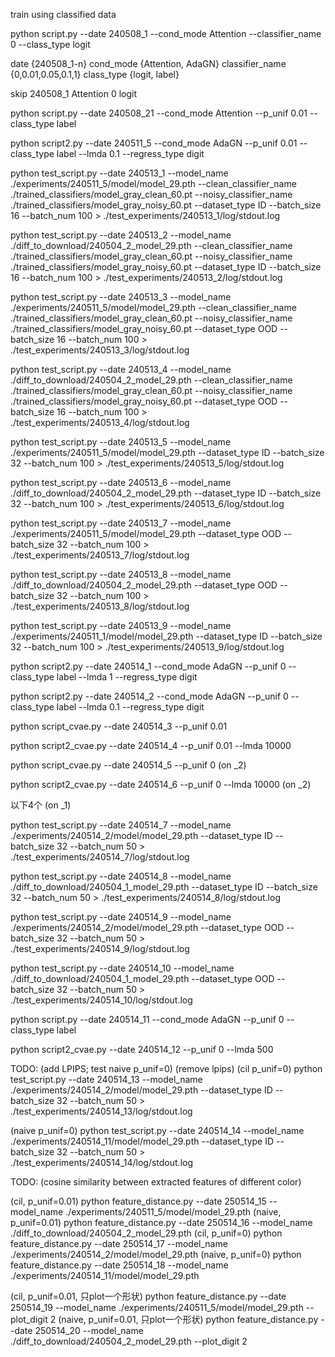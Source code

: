 train using classified data

python script.py --date 240508_1 --cond_mode Attention --classifier_name 0 --class_type logit

date {240508_1-n}
cond_mode {Attention, AdaGN}
classifier_name {0,0.01,0.05,0.1,1}
class_type {logit, label}

skip 240508_1 Attention 0 logit

python script.py --date 240508_21 --cond_mode Attention --p_unif 0.01 --class_type label

python script2.py --date 240511_5 --cond_mode AdaGN --p_unif 0.01 --class_type label --lmda 0.1 --regress_type digit


python test_script.py --date 240513_1 --model_name ./experiments/240511_5/model/model_29.pth --clean_classifier_name ./trained_classifiers/model_gray_clean_60.pt --noisy_classifier_name ./trained_classifiers/model_gray_noisy_60.pt --dataset_type ID --batch_size 16 --batch_num 100 > ./test_experiments/240513_1/log/stdout.log

python test_script.py --date 240513_2 --model_name ./diff_to_download/240504_2_model_29.pth --clean_classifier_name ./trained_classifiers/model_gray_clean_60.pt --noisy_classifier_name ./trained_classifiers/model_gray_noisy_60.pt --dataset_type ID --batch_size 16 --batch_num 100 > ./test_experiments/240513_2/log/stdout.log

python test_script.py --date 240513_3 --model_name ./experiments/240511_5/model/model_29.pth --clean_classifier_name ./trained_classifiers/model_gray_clean_60.pt --noisy_classifier_name ./trained_classifiers/model_gray_noisy_60.pt --dataset_type OOD --batch_size 16 --batch_num 100 > ./test_experiments/240513_3/log/stdout.log

python test_script.py --date 240513_4 --model_name ./diff_to_download/240504_2_model_29.pth --clean_classifier_name ./trained_classifiers/model_gray_clean_60.pt --noisy_classifier_name ./trained_classifiers/model_gray_noisy_60.pt --dataset_type OOD --batch_size 16 --batch_num 100 > ./test_experiments/240513_4/log/stdout.log

python test_script.py --date 240513_5 --model_name ./experiments/240511_5/model/model_29.pth  --dataset_type ID --batch_size 32 --batch_num 100 > ./test_experiments/240513_5/log/stdout.log

python test_script.py --date 240513_6 --model_name ./diff_to_download/240504_2_model_29.pth  --dataset_type ID --batch_size 32 --batch_num 100 > ./test_experiments/240513_6/log/stdout.log

python test_script.py --date 240513_7 --model_name ./experiments/240511_5/model/model_29.pth  --dataset_type OOD --batch_size 32 --batch_num 100 > ./test_experiments/240513_7/log/stdout.log

python test_script.py --date 240513_8 --model_name ./diff_to_download/240504_2_model_29.pth  --dataset_type OOD --batch_size 32 --batch_num 100 > ./test_experiments/240513_8/log/stdout.log

python test_script.py --date 240513_9 --model_name ./experiments/240511_1/model/model_29.pth  --dataset_type ID --batch_size 32 --batch_num 100 > ./test_experiments/240513_9/log/stdout.log


python script2.py --date 240514_1 --cond_mode AdaGN --p_unif 0 --class_type label --lmda 1 --regress_type digit

python script2.py --date 240514_2 --cond_mode AdaGN --p_unif 0 --class_type label --lmda 0.1 --regress_type digit

python script_cvae.py --date 240514_3 --p_unif 0.01

python script2_cvae.py --date 240514_4 --p_unif 0.01 --lmda 10000


python script_cvae.py --date 240514_5 --p_unif 0 (on _2)

python script2_cvae.py --date 240514_6 --p_unif 0 --lmda 10000  (on _2)

以下4个 (on _1)

python test_script.py --date 240514_7 --model_name ./experiments/240514_2/model/model_29.pth  --dataset_type ID --batch_size 32 --batch_num 50 > ./test_experiments/240514_7/log/stdout.log

python test_script.py --date 240514_8 --model_name ./diff_to_download/240504_1_model_29.pth  --dataset_type ID --batch_size 32 --batch_num 50 > ./test_experiments/240514_8/log/stdout.log

python test_script.py --date 240514_9 --model_name ./experiments/240514_2/model/model_29.pth  --dataset_type OOD --batch_size 32 --batch_num 50 > ./test_experiments/240514_9/log/stdout.log

python test_script.py --date 240514_10 --model_name ./diff_to_download/240504_1_model_29.pth  --dataset_type OOD --batch_size 32 --batch_num 50 > ./test_experiments/240514_10/log/stdout.log

python script.py --date 240514_11 --cond_mode AdaGN --p_unif 0 --class_type label

python script2_cvae.py --date 240514_12 --p_unif 0 --lmda 500 

TODO: (add LPIPS; test naive p_unif=0)
(remove lpips)
(cil p_unif=0)
python test_script.py --date 240514_13 --model_name ./experiments/240514_2/model/model_29.pth  --dataset_type ID --batch_size 32 --batch_num 50 > ./test_experiments/240514_13/log/stdout.log

(naive p_unif=0)
python test_script.py --date 240514_14 --model_name ./experiments/240514_11/model/model_29.pth  --dataset_type ID --batch_size 32 --batch_num 50 > ./test_experiments/240514_14/log/stdout.log


TODO: (cosine similarity between extracted features of different color)

(cil, p_unif=0.01)
python feature_distance.py --date 250514_15 --model_name ./experiments/240511_5/model/model_29.pth
(naive, p_unif=0.01)
python feature_distance.py --date 250514_16 --model_name ./diff_to_download/240504_2_model_29.pth
(cil, p_unif=0)
python feature_distance.py --date 250514_17 --model_name ./experiments/240514_2/model/model_29.pth
(naive, p_unif=0)
python feature_distance.py --date 250514_18 --model_name ./experiments/240514_11/model/model_29.pth

(cil, p_unif=0.01, 只plot一个形状)
python feature_distance.py --date 250514_19 --model_name ./experiments/240511_5/model/model_29.pth --plot_digit 2
(naive, p_unif=0.01, 只plot一个形状)
python feature_distance.py --date 250514_20 --model_name ./diff_to_download/240504_2_model_29.pth --plot_digit 2